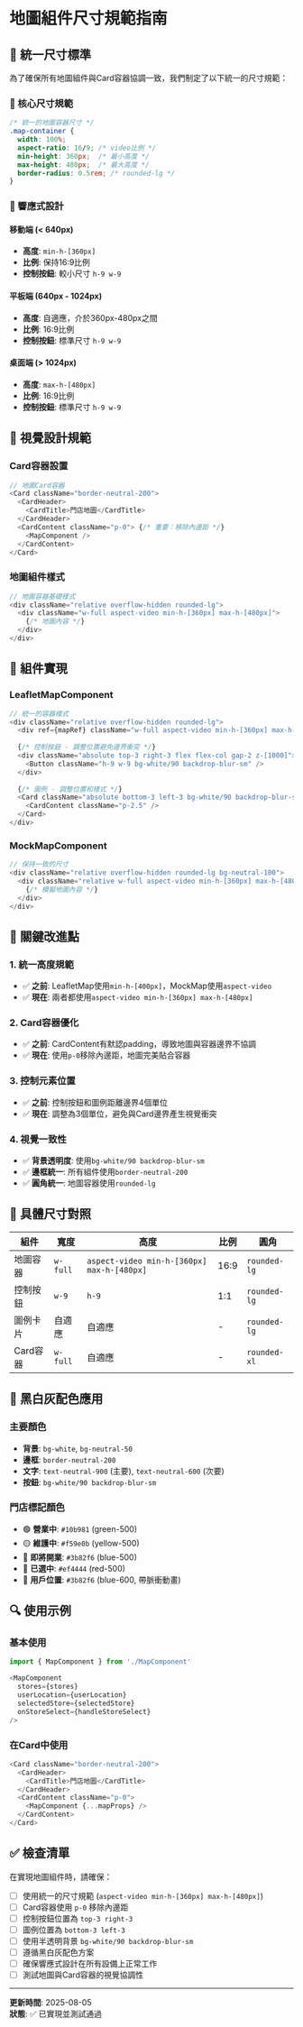 # 地圖組件尺寸規範指南

## 📐 統一尺寸標準

為了確保所有地圖組件與Card容器協調一致，我們制定了以下統一的尺寸規範：

### 🎯 核心尺寸規範

```css
/* 統一的地圖容器尺寸 */
.map-container {
  width: 100%;
  aspect-ratio: 16/9; /* video比例 */
  min-height: 360px;  /* 最小高度 */
  max-height: 480px;  /* 最大高度 */
  border-radius: 0.5rem; /* rounded-lg */
}
```

### 📱 響應式設計

#### 移動端 (< 640px)
- **高度**: `min-h-[360px]` 
- **比例**: 保持16:9比例
- **控制按鈕**: 較小尺寸 `h-9 w-9`

#### 平板端 (640px - 1024px)
- **高度**: 自適應，介於360px-480px之間
- **比例**: 16:9比例
- **控制按鈕**: 標準尺寸 `h-9 w-9`

#### 桌面端 (> 1024px)
- **高度**: `max-h-[480px]`
- **比例**: 16:9比例
- **控制按鈕**: 標準尺寸 `h-9 w-9`

## 🎨 視覺設計規範

### Card容器設置
```typescript
// 地圖Card容器
<Card className="border-neutral-200">
  <CardHeader>
    <CardTitle>門店地圖</CardTitle>
  </CardHeader>
  <CardContent className="p-0"> {/* 重要：移除內邊距 */}
    <MapComponent />
  </CardContent>
</Card>
```

### 地圖組件樣式
```typescript
// 地圖容器基礎樣式
<div className="relative overflow-hidden rounded-lg">
  <div className="w-full aspect-video min-h-[360px] max-h-[480px]">
    {/* 地圖內容 */}
  </div>
</div>
```

## 🔧 組件實現

### LeafletMapComponent
```typescript
// 統一的容器樣式
<div className="relative overflow-hidden rounded-lg">
  <div ref={mapRef} className="w-full aspect-video min-h-[360px] max-h-[480px]" />
  
  {/* 控制按鈕 - 調整位置避免邊界衝突 */}
  <div className="absolute top-3 right-3 flex flex-col gap-2 z-[1000]">
    <Button className="h-9 w-9 bg-white/90 backdrop-blur-sm" />
  </div>
  
  {/* 圖例 - 調整位置和樣式 */}
  <Card className="absolute bottom-3 left-3 bg-white/90 backdrop-blur-sm">
    <CardContent className="p-2.5" />
  </Card>
</div>
```

### MockMapComponent
```typescript
// 保持一致的尺寸
<div className="relative overflow-hidden rounded-lg bg-neutral-100">
  <div className="relative w-full aspect-video min-h-[360px] max-h-[480px]">
    {/* 模擬地圖內容 */}
  </div>
</div>
```

## 🎯 關鍵改進點

### 1. 統一高度規範
- ✅ **之前**: LeafletMap使用`min-h-[400px]`，MockMap使用`aspect-video`
- ✅ **現在**: 兩者都使用`aspect-video min-h-[360px] max-h-[480px]`

### 2. Card容器優化
- ✅ **之前**: CardContent有默認padding，導致地圖與容器邊界不協調
- ✅ **現在**: 使用`p-0`移除內邊距，地圖完美貼合容器

### 3. 控制元素位置
- ✅ **之前**: 控制按鈕和圖例距離邊界4個單位
- ✅ **現在**: 調整為3個單位，避免與Card邊界產生視覺衝突

### 4. 視覺一致性
- ✅ **背景透明度**: 使用`bg-white/90 backdrop-blur-sm`
- ✅ **邊框統一**: 所有組件使用`border-neutral-200`
- ✅ **圓角統一**: 地圖容器使用`rounded-lg`

## 📏 具體尺寸對照

| 組件 | 寬度 | 高度 | 比例 | 圓角 |
|------|------|------|------|------|
| 地圖容器 | `w-full` | `aspect-video min-h-[360px] max-h-[480px]` | 16:9 | `rounded-lg` |
| 控制按鈕 | `w-9` | `h-9` | 1:1 | `rounded-lg` |
| 圖例卡片 | 自適應 | 自適應 | - | `rounded-lg` |
| Card容器 | `w-full` | 自適應 | - | `rounded-xl` |

## 🎨 黑白灰配色應用

### 主要顏色
- **背景**: `bg-white`, `bg-neutral-50`
- **邊框**: `border-neutral-200`
- **文字**: `text-neutral-900` (主要), `text-neutral-600` (次要)
- **按鈕**: `bg-white/90 backdrop-blur-sm`

### 門店標記顏色
- 🟢 **營業中**: `#10b981` (green-500)
- 🟡 **維護中**: `#f59e0b` (yellow-500)
- 🔵 **即將開業**: `#3b82f6` (blue-500)
- 🔴 **已選中**: `#ef4444` (red-500)
- 🔵 **用戶位置**: `#3b82f6` (blue-600, 帶脈衝動畫)

## 🔍 使用示例

### 基本使用
```typescript
import { MapComponent } from './MapComponent'

<MapComponent
  stores={stores}
  userLocation={userLocation}
  selectedStore={selectedStore}
  onStoreSelect={handleStoreSelect}
/>
```

### 在Card中使用
```typescript
<Card className="border-neutral-200">
  <CardHeader>
    <CardTitle>門店地圖</CardTitle>
  </CardHeader>
  <CardContent className="p-0">
    <MapComponent {...mapProps} />
  </CardContent>
</Card>
```

## ✅ 檢查清單

在實現地圖組件時，請確保：

- [ ] 使用統一的尺寸規範 (`aspect-video min-h-[360px] max-h-[480px]`)
- [ ] Card容器使用 `p-0` 移除內邊距
- [ ] 控制按鈕位置為 `top-3 right-3`
- [ ] 圖例位置為 `bottom-3 left-3`
- [ ] 使用半透明背景 `bg-white/90 backdrop-blur-sm`
- [ ] 遵循黑白灰配色方案
- [ ] 確保響應式設計在所有設備上正常工作
- [ ] 測試地圖與Card容器的視覺協調性

---

**更新時間**: 2025-08-05  
**狀態**: ✅ 已實現並測試通過
